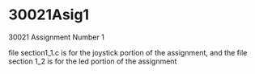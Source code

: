 # 30021Asig1
30021 Assignment Number 1

file section1_1.c is for the joystick portion of the assignment, and the file section 1_2 is for the led portion of the assignment
